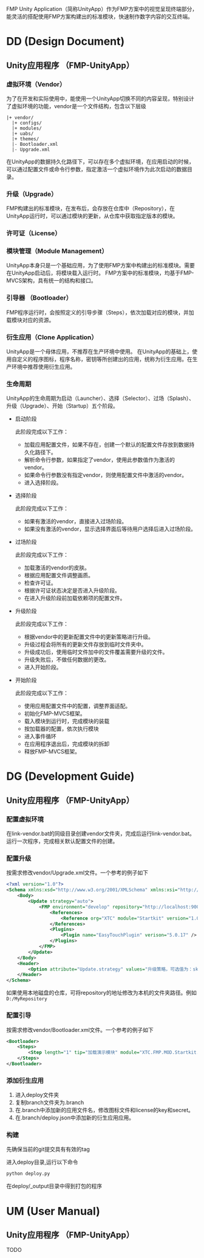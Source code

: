 FMP Unity Application（简称UnityApp）作为FMP方案中的视觉呈现终端部分，能灵活的搭配使用FMP方案构建出的标准模块，快速制作数字内容的交互终端。

# DD (Design Document)

## Unity应用程序 （FMP-UnityApp）

### 虚拟环境（Vendor）

为了在开发和实际使用中，能使用一个UnityApp切换不同的内容呈现，特别设计了虚拟环境的功能，vendor是一个文件结构，包含以下层级

```
|+ vendor/
  |+ configs/
  |+ modules/
  |+ uabs/
  |+ themes/
  |- Bootloader.xml
  |- Upgrade.xml
```

在UnityApp的数据持久化路径下，可以存在多个虚拟环境，在应用启动的时候，可以通过配置文件或命令行参数，指定激活一个虚拟环境作为此次启动的数据目录。

### 升级（Upgrade）

FMP构建出的标准模块，在发布后，会存放在仓库中（Repository），在UnityApp运行时，可以通过模块的更新，从仓库中获取指定版本的模块。


### 许可证（License）

### 模块管理（Module Management）

UnityApp本身只是一个基础应用，为了使用FMP方案中构建出的标准模块。需要在UnityApp启动后，将模块载入运行时。
FMP方案中的标准模块，均基于FMP-MVCS架构，具有统一的结构和接口。

### 引导器 （Bootloader）

FMP程序运行时，会按照定义的引导步骤（Steps），依次加载对应的模块，并加载模块对应的资源。

### 衍生应用（Clone Application）

UnityApp是一个母体应用，不推荐在生产环境中使用。
在UnityApp的基础上，使用自定义的程序图标，程序名称，密钥等所创建出的应用，统称为衍生应用。在生产环境中推荐使用衍生应用。

### 生命周期

UnityApp的生命周期为启动（Launcher）、选择（Selector）、过场（Splash）、升级（Upgrade）、开始（Startup）五个阶段。

- 启动阶段

  此阶段完成以下工作：
  - 加载应用配置文件，如果不存在，创建一个默认的配置文件存放到数据持久化路径下。
  - 解析命令行参数，如果指定了vendor，使用此参数值作为激活的vendor。
  - 如果命令行参数没有指定vendor，则使用配置文件中激活的vendor。
  - 进入选择阶段。

- 选择阶段

  此阶段完成以下工作：
  - 如果有激活的vendor，直接进入过场阶段。
  - 如果没有激活的vendor，显示选择界面后等待用户选择后进入过场阶段。

- 过场阶段

  此阶段完成以下工作：
  - 加载激活的vendor的皮肤。
  - 根据应用配置文件调整画质。
  - 检查许可证。
  - 根据许可证状态决定是否进入升级阶段。
  - 在进入升级阶段前加载依赖项的配置文件。

- 升级阶段

  此阶段完成以下工作：
  - 根据vendor中的更新配置文件中的更新策略进行升级。
  - 升级过程会将所有的更新文件存放到临时文件夹中。
  - 升级成功后，使用临时文件加中的文件覆盖需要升级的文件。
  - 升级失败后，不做任何数据的更改。
  - 进入开始阶段。

- 开始阶段

  此阶段完成以下工作：
  - 使用应用配置文件中的配置，调整界面适配。
  - 初始化FMP-MVCS框架。
  - 载入模块到运行时，完成模块的装载
  - 按加载器的配置，依次执行模块
  - 进入事件循环
  - 在应用程序退出后，完成模块的拆卸
  - 释放FMP-MVCS框架。

# DG (Development Guide)

## Unity应用程序 （FMP-UnityApp）

### 配置虚拟环境

在link-vendor.bat的同级目录创建vendor文件夹，完成后运行link-vendor.bat。
运行一次程序，完成相关默认配置文件的创建。

### 配置升级

按需求修改vendor/Upgrade.xml文件。一个参考的例子如下
```xml
<?xml version="1.0"?>
<Schema xmlns:xsd="http://www.w3.org/2001/XMLSchema" xmlns:xsi="http://www.w3.org/2001/XMLSchema-instance">
    <Body>
        <Update strategy="auto">
            <FMP environment="develop" repository="http://localhost:9000/fmp.repository">
                <References>
                    <Reference org="XTC" module="Startkit" version="1.0.0"/>
                </References>
                <Plugins>
                    <Plugin name="EasyTouchPlugin" verison="5.0.17" />
                </Plugins>
            </FMP>
        </Update>
    </Body>
    <Header>
        <Option attribute="Update.strategy" values="升级策略，可选值为：skip, auto, manual" />
    </Header>
</Schema>
```

如果使用本地磁盘的仓库，可将repository的地址修改为本机的文件夹路径。例如 `D:/MyRepository`

### 配置引导

按需求修改vendor/Bootloader.xml文件。一个参考的例子如下
```xml
<Bootloader>
    <Steps>
        <Step length="1" tip="加载演示模块" module="XTC.FMP.MOD.Startkit.LIB.Unity"/>
    </Steps>
</Bootloader>
```

### 添加衍生应用

1. 进入deploy文件夹
2. 复制branch文件夹为.branch
3. 在.branch中添加新的应用文件名，修改图标文件和license的key和secret。
4. 在.branch/deploy.json中添加新的衍生应用应用。

### 构建

先确保当前的git提交具有有效的tag

进入deploy目录,运行以下命令

```bash
python deploy.py
```

在deploy/_output目录中得到打包的程序

# UM (User Manual)

## Unity应用程序 （FMP-UnityApp）

TODO
